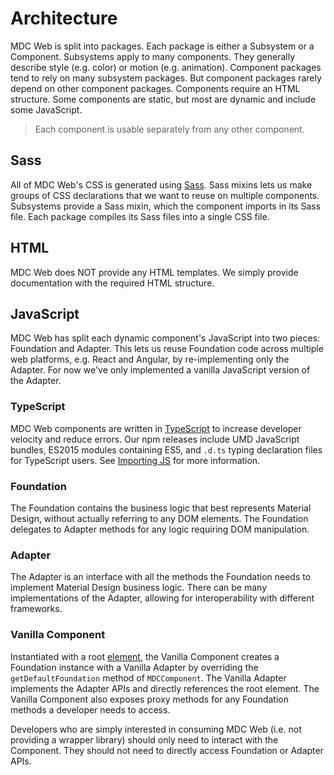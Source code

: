 # Architecture

MDC Web is split into packages. Each package is either a Subsystem or a
Component. Subsystems apply to many components. They generally describe style
(e.g. color) or motion (e.g. animation). Component packages tend to rely on
many subsystem packages. But component packages rarely depend on other
component packages. Components require an HTML structure. Some components are
static, but most are dynamic and include some JavaScript.

> Each component is usable separately from any other component.

## Sass

All of MDC Web's CSS is generated using [Sass](http://sass-lang.com/). Sass
mixins lets us make groups of CSS declarations that we want to reuse on
multiple components. Subsystems provide a Sass mixin, which the component
imports in its Sass file. Each package compiles its Sass files into a single CSS
file.

## HTML

MDC Web does NOT provide any HTML templates. We simply provide documentation
with the required HTML structure.

## JavaScript

MDC Web has split each dynamic component's JavaScript into two pieces:
Foundation and Adapter. This lets us reuse Foundation code across multiple web
platforms, e.g. React and Angular, by re-implementing only the Adapter. For now
we've only implemented a vanilla JavaScript version of the Adapter.

### TypeScript

MDC Web components are written in [TypeScript](https://www.typescriptlang.org/)
to increase developer velocity and reduce errors. Our npm releases include
UMD JavaScript bundles, ES2015 modules containing ES5, and `.d.ts` typing
declaration files for TypeScript users.
See [Importing JS](../importing-js.md) for more information.

### Foundation

The Foundation contains the business logic that best represents Material Design,
without actually referring to any DOM elements. The Foundation delegates to Adapter
methods for any logic requiring DOM manipulation.

### Adapter

The Adapter is an interface with all the methods the Foundation needs to
implement Material Design business logic. There can be many implementations of
the Adapter, allowing for interoperability with different frameworks.

### Vanilla Component

Instantiated with a root [element](https://developer.mozilla.org/en-US/docs/Web/API/Element),
the Vanilla Component creates a Foundation instance with a Vanilla Adapter by
overriding the `getDefaultFoundation` method of `MDCComponent`. The Vanilla Adapter
implements the Adapter APIs and directly references the root element. The Vanilla
Component also exposes proxy methods for any Foundation methods a developer needs to access.

Developers who are simply interested in consuming MDC Web (i.e. not providing a
wrapper library) should only need to interact with the Component. They should not
need to directly access Foundation or Adapter APIs.
